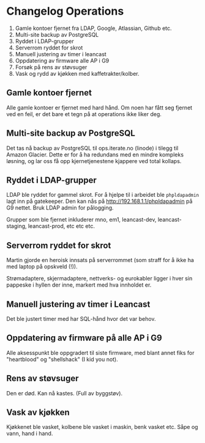 Changelog Operations
====================

1. Gamle kontoer fjernet fra LDAP, Google, Atlassian, Github etc.
2. Multi-site backup av PostgreSQL
3. Ryddet i LDAP-grupper
4. Serverrom ryddet for skrot
5. Manuell justering av timer i leancast
6. Oppdatering av firmware alle AP i G9
7. Forsøk på rens av støvsuger
8. Vask og rydd av kjøkken med kaffetrakter/kolber.


## Gamle kontoer fjernet

Alle gamle kontoer er fjernet med hard hånd. Om noen har fått seg fjernet
ved en feil, er det bare et tegn på at operations ikke liker deg.

## Multi-site backup av PostgreSQL

Det tas nå backup av PostgreSQL til ops.iterate.no (linode) i tilegg til
Amazon Glacier. Dette er for å ha redundans med en mindre kompleks løsning, og
lar oss få opp kjernetjenestene kjappere ved total kollaps.

## Ryddet i LDAP-grupper

LDAP ble ryddet for gammel skrot. For å hjelpe til i arbeidet ble
`phpldapadmin` lagt inn på gatekeeper. Den kan nås på
http://192.168.1.1/phpldapadmin på G9 nettet. Bruk LDAP admin for pålogging.

Grupper som ble fjernet inkluderer mno, em1, leancast-dev, leancast-staging,
leancast-prod, etc etc etc. 

## Serverrom ryddet for skrot

Martin gjorde en heroisk innsats på serverrommet (som straff for å ikke ha med
laptop på opskveld (!)). 

Strømadaptere, skjermadaptere, nettverks- og eurokabler ligger i hver sin
pappeske i hyllen der inne, markert med hva innholdet er.

## Manuell justering av timer i Leancast

Det ble justert timer med har SQL-hånd hvor det var behov.

## Oppdatering av firmware på alle AP i G9

Alle aksesspunkt ble oppgradert til siste firmware, med blant annet fiks for 
"heartblood" og "shellshack" (I kid you not).

## Rens av støvsuger

Den er død. Kan nå kastes. (Full av byggstøv).

## Vask av kjøkken

Kjøkkenet ble vasket, kolbene ble vasket i maskin, benk vasket etc. Såpe og
vann, hand i hand.
